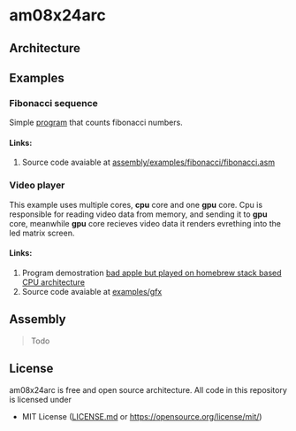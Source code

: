 # am08x24arc

## Architecture

## Examples
### Fibonacci sequence
Simple [program]() that counts fibonacci numbers.

#### Links:
1. Source code avaiable at [assembly/examples/fibonacci/fibonacci.asm](https://github.com/AlexShukel/am08x24arc/blob/main/assembly/examples/fibonacci/fibonacci.asm)

### Video player
This example uses multiple cores, **cpu** core and one **gpu** core. Cpu is responsible for reading video data from memory, and sending it to **gpu** core, meanwhile **gpu** core recieves video data it renders evrething into the led matrix screen.

#### Links:
1. Program demostration [bad apple but played on homebrew stack based CPU architecture](https://youtu.be/f2nn0lIj7cs?si=6s3Qz-TR8DqL9LBK) <br>
2. Source code avaiable at [examples/gfx](https://github.com/AlexShukel/am08x24arc/tree/main/assembly/examples/gfx)

## Assembly
> Todo

## License
am08x24arc is free and open source architecture. All code in this repository is licensed under
- MIT License ([LICENSE.md](https://github.com/AlexShukel/am08x24arc/blob/main/LICENSE.md) or https://opensource.org/license/mit/)